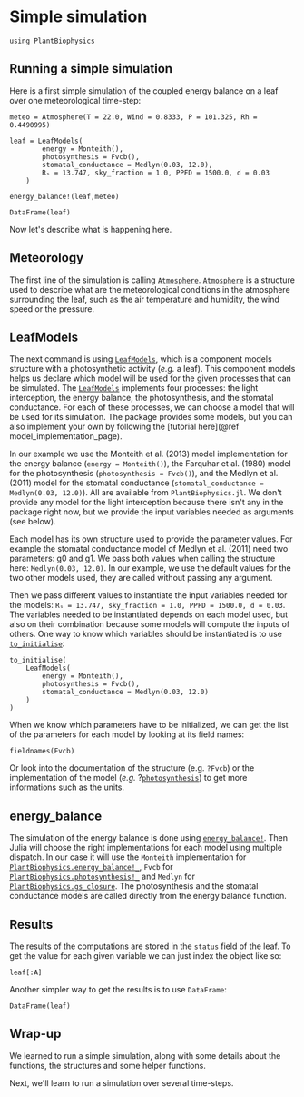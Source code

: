 # Simple simulation

```@setup usepkg
using PlantBiophysics
```

## Running a simple simulation

Here is a first simple simulation of the coupled energy balance on a leaf over one meteorological time-step:

```@example usepkg
meteo = Atmosphere(T = 22.0, Wind = 0.8333, P = 101.325, Rh = 0.4490995)

leaf = LeafModels(
        energy = Monteith(),
        photosynthesis = Fvcb(),
        stomatal_conductance = Medlyn(0.03, 12.0),
        Rₛ = 13.747, sky_fraction = 1.0, PPFD = 1500.0, d = 0.03
    )

energy_balance!(leaf,meteo)

DataFrame(leaf)
```

Now let's describe what is happening here.

## Meteorology

The first line of the simulation is calling [`Atmosphere`](@ref). [`Atmosphere`](@ref) is a structure used to describe what are the meteorological conditions in the atmosphere surrounding the leaf, such as the air temperature and humidity, the wind speed or the pressure.

## LeafModels

The next command is using [`LeafModels`](@ref), which is a component models structure with a photosynthetic activity (*e.g.* a leaf). This component models helps us declare which model will be used for the given processes that can be simulated. The  [`LeafModels`](@ref) implements four processes: the light interception, the energy balance, the photosynthesis, and the stomatal conductance. For each of these processes, we can choose a model that will be used for its simulation. The package provides some models, but you can also implement your own by following the [tutorial here](@ref model_implementation_page).

In our example we use the Monteith et al. (2013) model implementation for the energy balance (`energy = Monteith()`), the Farquhar et al. (1980) model for the photosynthesis (`photosynthesis = Fvcb()`), and the Medlyn et al. (2011) model for the stomatal conductance (`stomatal_conductance = Medlyn(0.03, 12.0)`). All are available from `PlantBiophysics.jl`. We don't provide any model for the light interception because there isn't any in the package right now, but we provide the input variables needed as arguments (see below).

Each model has its own structure used to provide the parameter values. For example the stomatal conductance model of Medlyn et al. (2011) need two parameters: g0 and g1. We pass both values when calling the structure here: `Medlyn(0.03, 12.0)`. In our example, we use the default values for the two other models used, they are called without passing any argument.

Then we pass different values to instantiate the input variables needed for the models: `Rₛ = 13.747, sky_fraction = 1.0, PPFD = 1500.0, d = 0.03`. The variables needed to be instantiated depends on each model used, but also on their combination because some models will compute the inputs of others. One way to know which variables should be instantiated is to use [`to_initialise`](@ref):

```@example usepkg
to_initialise(
    LeafModels(
        energy = Monteith(),
        photosynthesis = Fvcb(),
        stomatal_conductance = Medlyn(0.03, 12.0)
    )
)
```

When we know which parameters have to be initialized, we can get the list of the parameters for each model by looking at its field names:

```@example usepkg
fieldnames(Fvcb)
```

Or look into the documentation of the structure (e.g. `?Fvcb`) or the implementation of the model (*e.g.* ?[`photosynthesis`](@ref)) to get more informations such as the units.

## energy_balance

The simulation of the energy balance is done using [`energy_balance!`](@ref). Then Julia will choose the right implementations for each model using multiple dispatch. In our case it will use the `Monteith` implementation for [`PlantBiophysics.energy_balance!_`](@ref), `Fvcb` for [`PlantBiophysics.photosynthesis!_`](@ref) and `Medlyn` for [`PlantBiophysics.gs_closure`](@ref). The photosynthesis and the stomatal conductance models are called directly from the energy balance function.

## Results

The results of the computations are stored in the `status` field of the leaf. To get the value for each given variable we can just index the object like so:

```@example usepkg
leaf[:A]
```

Another simpler way to get the results is to use `DataFrame`:

```@example usepkg
DataFrame(leaf)
```

## Wrap-up

We learned to run a simple simulation, along with some details about the functions, the structures and some helper functions.

Next, we'll learn to run a simulation over several time-steps.

